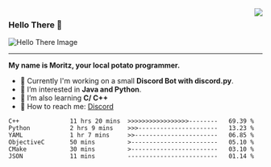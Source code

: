 <img align="right" src="https://visitor-badge.laobi.icu/badge?page_id=RealPotatoe.RealPotatoe">

### Hello There 👋

![Hello There Image](https://media.giphy.com/media/xTiIzJSKB4l7xTouE8/giphy.gif)

***

**My name is Moritz, your local potato programmer.**

* 💫 Currently I'm working on a small **Discord Bot with discord.py**.
* 🧠 I’m interested in **Java and Python**.
* 📖 I’m also learning **C/ C++**
* 💬 How to reach me: <a href="https://discord.com/users/261489152321781761">Discord</a>

<!--START_SECTION:waka-->

```text
C++              11 hrs 20 mins  >>>>>>>>>>>>>>>>>--------   69.39 %
Python           2 hrs 9 mins    >>>----------------------   13.23 %
YAML             1 hr 7 mins     >>-----------------------   06.85 %
ObjectiveC       50 mins         >------------------------   05.10 %
CMake            30 mins         >------------------------   03.10 %
JSON             11 mins         -------------------------   01.14 %
```

<!--END_SECTION:waka-->

